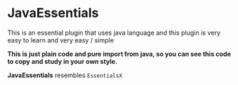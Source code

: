 # JavaEssentials
This is an essential plugin that uses java language and this plugin is very easy to learn and very easy / simple

**This is just plain code and pure import from java, so you can see this code to copy and study in your own style.**

**JavaEssentials** resembles `EssentialsX`

